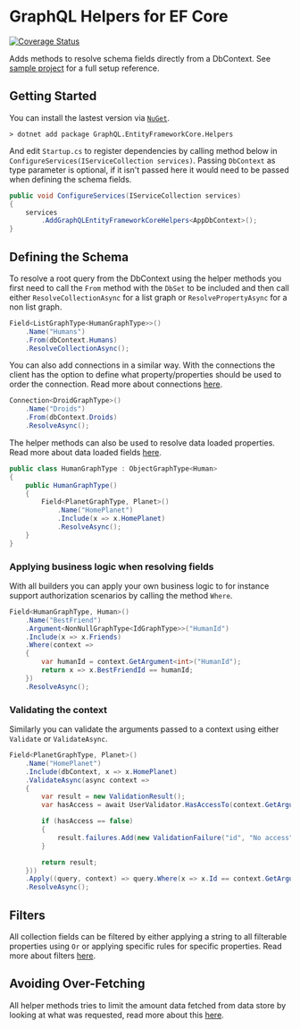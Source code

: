 # GraphQL Helpers for EF Core

[![Coverage Status](https://coveralls.io/repos/github/ganhammar/GraphQL.EntityFrameworkCore.Helpers/badge.svg?branch=main)](https://coveralls.io/github/ganhammar/GraphQL.EntityFrameworkCore.Helpers?branch=main)

Adds methods to resolve schema fields directly from a DbContext. See [sample project](samples/HeadlessCms) for a full setup reference.

## Getting Started

You can install the lastest version via [`NuGet`](https://www.nuget.org/packages/GraphQL.EntityFrameworkCore.Helpers/).

```
> dotnet add package GraphQL.EntityFrameworkCore.Helpers
```

And edit `Startup.cs` to register dependencies by calling method below in `ConfigureServices(IServiceCollection services)`. Passing `DbContext` as type parameter is optional, if it isn't passed here it would need to be passed when defining the schema fields.

```c#
public void ConfigureServices(IServiceCollection services)
{
    services
        .AddGraphQLEntityFrameworkCoreHelpers<AppDbContext>();
}
```

## Defining the Schema

To resolve a root query from the DbContext using the helper methods you first need to call the `From` method with the `DbSet` to be included and then call either `ResolveCollectionAsync` for a list graph or `ResolvePropertyAsync` for a non list graph.

```c#
Field<ListGraphType<HumanGraphType>>()
    .Name("Humans")
    .From(dbContext.Humans)
    .ResolveCollectionAsync();
```

You can also add connections in a similar way. With the connections the client has the option to define what property/properties should be used to order the connection. Read more about connections [here](documentation/Connections.md).

```c#
Connection<DroidGraphType>()
    .Name("Droids")
    .From(dbContext.Droids)
    .ResolveAsync();
```

The helper methods can also be used to resolve data loaded properties. Read more about data loaded fields [here](documentation/DataLoadedFields.md).

```c#
public class HumanGraphType : ObjectGraphType<Human>
{
    public HumanGraphType()
    {
        Field<PlanetGraphType, Planet>()
            .Name("HomePlanet")
            .Include(x => x.HomePlanet)
            .ResolveAsync();
    }
}
```

### Applying business logic when resolving fields

With all builders you can apply your own business logic to for instance support authorization scenarios by calling the method `Where`.

```c#
Field<HumanGraphType, Human>()
    .Name("BestFriend")
    .Argument<NonNullGraphType<IdGraphType>>("HumanId")
    .Include(x => x.Friends)
    .Where(context =>
    {
        var humanId = context.GetArgument<int>("HumanId");
        return x => x.BestFriendId == humanId;
    })
    .ResolveAsync();
```

### Validating the context

Similarly you can validate the arguments passed to a context using either `Validate` or `ValidateAsync`.

```c#
Field<PlanetGraphType, Planet>()
    .Name("HomePlanet")
    .Include(dbContext, x => x.HomePlanet)
    .ValidateAsync(async context =>
    {
        var result = new ValidationResult();
        var hasAccess = await UserValidator.HasAccessTo(context.GetArgument<int>("id"));

        if (hasAccess == false)
        {
            result.failures.Add(new ValidationFailure("id", "No access"));
        }

        return result;
    }))
    .Apply((query, context) => query.Where(x => x.Id == context.GetArgument<int>("id")))
    .ResolveAsync();
```

## Filters

All collection fields can be filtered by either applying a string to all filterable properties using `Or` or applying specific rules for specific properties. Read more about filters [here](documentation/Filters.md).

## Avoiding Over-Fetching

All helper methods tries to limit the amount data fetched from data store by looking at what was requested, read more about this [here](documentation/SelectFromRequest.md).